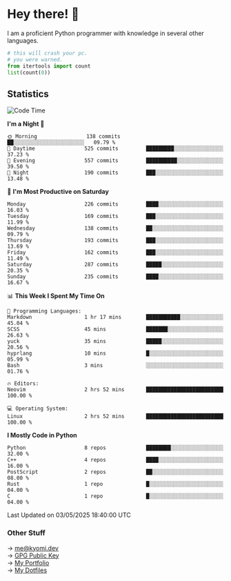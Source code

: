 # Hey there! 👋

I am a proficient Python programmer with knowledge in several other languages.

```py
# this will crash your pc.
# you were warned.
from itertools import count
list(count(0))
```

## Statistics
<!--START_SECTION:waka-->
![Code Time](http://img.shields.io/badge/Code%20Time-1%2C773%20hrs%2048%20mins-blue)

**I'm a Night 🦉** 

```text
🌞 Morning                138 commits         ██░░░░░░░░░░░░░░░░░░░░░░░   09.79 % 
🌆 Daytime                525 commits         █████████░░░░░░░░░░░░░░░░   37.23 % 
🌃 Evening                557 commits         ██████████░░░░░░░░░░░░░░░   39.50 % 
🌙 Night                  190 commits         ███░░░░░░░░░░░░░░░░░░░░░░   13.48 % 
```
📅 **I'm Most Productive on Saturday** 

```text
Monday                   226 commits         ████░░░░░░░░░░░░░░░░░░░░░   16.03 % 
Tuesday                  169 commits         ███░░░░░░░░░░░░░░░░░░░░░░   11.99 % 
Wednesday                138 commits         ██░░░░░░░░░░░░░░░░░░░░░░░   09.79 % 
Thursday                 193 commits         ███░░░░░░░░░░░░░░░░░░░░░░   13.69 % 
Friday                   162 commits         ███░░░░░░░░░░░░░░░░░░░░░░   11.49 % 
Saturday                 287 commits         █████░░░░░░░░░░░░░░░░░░░░   20.35 % 
Sunday                   235 commits         ████░░░░░░░░░░░░░░░░░░░░░   16.67 % 
```


📊 **This Week I Spent My Time On** 

```text
💬 Programming Languages: 
Markdown                 1 hr 17 mins        ███████████░░░░░░░░░░░░░░   45.04 % 
SCSS                     45 mins             ███████░░░░░░░░░░░░░░░░░░   26.63 % 
yuck                     35 mins             █████░░░░░░░░░░░░░░░░░░░░   20.56 % 
hyprlang                 10 mins             █░░░░░░░░░░░░░░░░░░░░░░░░   05.99 % 
Bash                     3 mins              ░░░░░░░░░░░░░░░░░░░░░░░░░   01.76 % 

🔥 Editors: 
Neovim                   2 hrs 52 mins       █████████████████████████   100.00 % 

💻 Operating System: 
Linux                    2 hrs 52 mins       █████████████████████████   100.00 % 
```

**I Mostly Code in Python** 

```text
Python                   8 repos             ████████░░░░░░░░░░░░░░░░░   32.00 % 
C++                      4 repos             ████░░░░░░░░░░░░░░░░░░░░░   16.00 % 
PostScript               2 repos             ██░░░░░░░░░░░░░░░░░░░░░░░   08.00 % 
Rust                     1 repo              █░░░░░░░░░░░░░░░░░░░░░░░░   04.00 % 
C                        1 repo              █░░░░░░░░░░░░░░░░░░░░░░░░   04.00 % 
```




 Last Updated on 03/05/2025 18:40:00 UTC
<!--END_SECTION:waka-->

### Other Stuff

→ [me@kyomi.dev](mailto:me@kyomi.dev)\
→ [GPG Public Key](https://github.com/bitterteriyaki.gpg)\
→ [My Portfolio](https://kyomi.dev)\
→ [My Dotfiles](https://github.com/bitterteriyaki/dotfiles)
